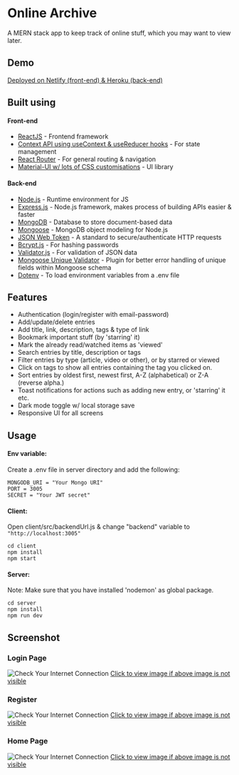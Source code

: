 # Online Archive

A MERN stack app to keep track of online stuff, which you may want to view later.

## Demo

[Deployed on Netlify (front-end) & Heroku (back-end)](https://toviewlist.netlify.app)

## Built using

#### Front-end

- [ReactJS](https://reactjs.org/) - Frontend framework
- [Context API using useContext & useReducer hooks](https://reactjs.org/docs/context.html) - For state management
- [React Router](https://reactrouter.com/) - For general routing & navigation
- [Material-UI w/ lots of CSS customisations](https://material-ui.com/) - UI library

#### Back-end

- [Node.js](https://nodejs.org/en/) - Runtime environment for JS
- [Express.js](https://expressjs.com/) - Node.js framework, makes process of building APIs easier & faster
- [MongoDB](https://www.mongodb.com/) - Database to store document-based data
- [Mongoose](https://mongoosejs.com/) - MongoDB object modeling for Node.js
- [JSON Web Token](https://jwt.io/) - A standard to secure/authenticate HTTP requests
- [Bcrypt.js](https://www.npmjs.com/package/bcryptjs) - For hashing passwords
- [Validator.js](https://www.npmjs.com/package/validator) - For validation of JSON data
- [Mongoose Unique Validator](https://www.npmjs.com/package/mongoose-unique-validator) - Plugin for better error handling of unique fields within Mongoose schema
- [Dotenv](https://www.npmjs.com/package/dotenv) - To load environment variables from a .env file

## Features

- Authentication (login/register with email-password)
- Add/update/delete entries
- Add title, link, description, tags & type of link
- Bookmark important stuff (by 'starring' it)
- Mark the already read/watched items as 'viewed'
- Search entries by title, description or tags
- Filter entries by type (article, video or other), or by starred or viewed
- Click on tags to show all entries containing the tag you clicked on.
- Sort entries by oldest first, newest first, A-Z (alphabetical) or Z-A (reverse alpha.)
- Toast notifications for actions such as adding new entry, or 'starring' it etc.
- Dark mode toggle w/ local storage save
- Responsive UI for all screens

## Usage

#### Env variable:

Create a .env file in server directory and add the following:

```
MONGODB_URI = "Your Mongo URI"
PORT = 3005
SECRET = "Your JWT secret"

```

#### Client:

Open client/src/backendUrl.js & change "backend" variable to `"http://localhost:3005"`

```
cd client
npm install
npm start
```

#### Server:

Note: Make sure that you have installed 'nodemon' as global package.

```
cd server
npm install
npm run dev
```

## Screenshot

###  Login Page
![Check Your Internet Connection](https://ibb.co/QJKWXkg)
[Click to view image if above image is not visible](https://ibb.co/QJKWXkg)

### Register
![Check Your Internet Connection](https://ibb.co/mTkqcKC)
[Click to view image if above image is not visible](https://ibb.co/mTkqcKC)

### Home Page
![Check Your Internet Connection](https://ibb.co/ggX5CrY)
[Click to view image if above image is not visible](https://ibb.co/ggX5CrY)



